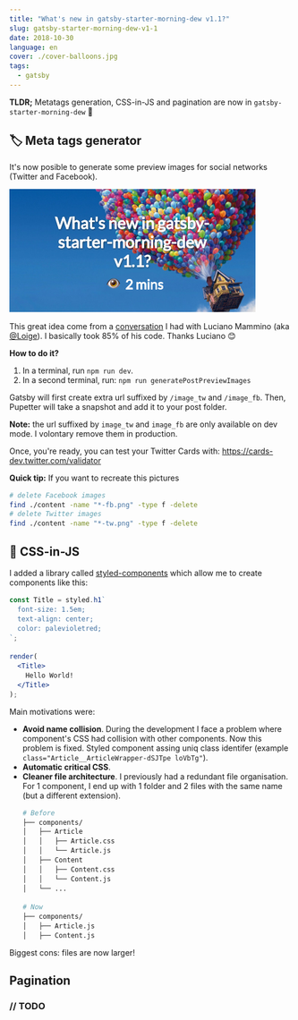 ```yaml
---
title: "What's new in gatsby-starter-morning-dew v1.1?"
slug: gatsby-starter-morning-dew-v1-1
date: 2018-10-30
language: en
cover: ./cover-balloons.jpg
tags:
  - gatsby
---
```


**TLDR;** Metatags generation, CSS-in-JS and pagination are now in `gatsby-starter-morning-dew` 🎉

## 🏷 Meta tags generator

It's now posible to generate some preview images for social networks (Twitter and Facebook).

![](./gatsby-starter-morning-dew-v1-1-tw.png)

This great idea come from a [conversation](https://twitter.com/_maxpou/status/1054106299213012992) I had with Luciano Mammino (aka [@Loige](https://twitter.com/loige)). I basically took 85% of his code. Thanks Luciano 😊


**How to do it?**

1. In a terminal, run `npm run dev`.
2. In a second terminal, run: `npm run generatePostPreviewImages`

Gatsby will first create extra url suffixed by `/image_tw` and `/image_fb`. Then, Pupetter will take a snapshot and add it to your post folder.

**Note:** the url suffixed by `image_tw` and `image_fb` are only available on dev mode. I volontary remove them in production.

Once, you're ready, you can test your Twitter Cards with: https://cards-dev.twitter.com/validator

**Quick tip:** If you want to recreate this pictures

```bash
# delete Facebook images
find ./content -name "*-fb.png" -type f -delete
# delete Twitter images
find ./content -name "*-tw.png" -type f -delete
```

## 💅 CSS-in-JS

I added a library called [styled-components](https://www.styled-components.com/) which allow me to create components like this:

```jsx
const Title = styled.h1`
  font-size: 1.5em;
  text-align: center;
  color: palevioletred;
`;

render(
  <Title>
    Hello World!
  </Title>
);
```

Main motivations were:

* **Avoid name collision**. During the development I face a problem where component's CSS had collision with other components. Now this problem is fixed. Styled component assing uniq class identifer (example `class="Article__ArticleWrapper-dSJTpe loVbTg"`).
* **Automatic critical CSS**.
* **Cleaner file architecture**. I previously had a redundant file organisation. For 1 component, I end up with 1 folder and 2 files with the same name (but a different extension).
  ```bash
  # Before
  ├── components/
  │   ├── Article
  │   │   ├── Article.css
  │   │   └── Article.js
  │   ├── Content
  │   │   ├── Content.css
  │   │   └── Content.js
  │   └── ...
  
  # Now
  ├── components/
  │   ├── Article.js
  │   ├── Content.js
  ```

Biggest cons: files are now larger!

## Pagination

### // TODO